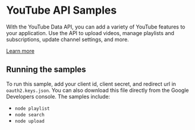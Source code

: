 # YouTube API Samples

With the YouTube Data API, you can add a variety of YouTube features to your application. Use the API to upload videos, manage playlists and subscriptions, update channel settings, and more.

[Learn more](https://developers.google.com/youtube/v3/)

## Running the samples

To run this sample, add your client id, client secret, and redirect url in `oauth2.keys.json`. You can also download this file directly from the Google Developers console. The samples include:

- `node playlist`
- `node search`
- `node upload`
